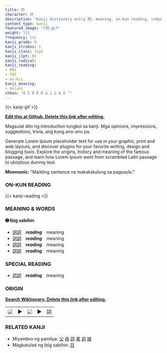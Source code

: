 ```yaml
---
title: 詞
character: 詞
description: "Kanji dictionary entry 詞: meaning, on-kun reading, compounds, origin, related kanji"
content_type: kanji
featured_image: "/詞.gif"
weight: 111
frequency: 111
kanji_grade: 9
kanji_strokes: 1
kanji_class: Jōyō
kanji_jlpt: N1
kanji_radical: 
kanji_reading: 
- DAI
- TAI
- oo-kii
kanji_meaning:
- malaki
chōon: "Ā Ī Ū Ē Ō ā ī ū ē ō ’"
---
```

[//]: # (Don't edit the line below. Kanji animated GIF code is automatically generated.)
{{< kanji-gif >}}

[//]: # (Edit below this line.)

**[Edit this at Github. Delete this link after editing.](https://github.com/tim0g/tim/tree/main/content/kanji/詞/index.md)**

Magsulat dito ng introduction tungkol sa kanji. Mga opinions, impressions, suggestions, trivia, ang kung ano-ano pa.

Generate Lorem Ipsum placeholder text for use in your graphic, print and web layouts, and discover plugins for your favorite writing, design and blogging tools. Explore the origins, history and meaning of the famous passage, and learn how Lorem Ipsum went from scrambled Latin passage to ubiqitous dummy text.
 
**Mnemonic:** "Maikling sentence na makakatulong sa pagsaulo."

### ON-KUN READING

[//]: # (Don't edit the line below. ON-KUN READING code is automatically generated.)
{{< kanji-reading >}}

### MEANING & WORDS

#### ➊ **Ibig sabihin**
  - [詞](../詞)[詞](../詞)　***reading***　meaning
  - [詞](../詞)[詞](../詞)　***reading***　meaning
  - [詞](../詞)[詞](../詞)　***reading***　meaning
  - [詞](../詞)[詞](../詞)　***reading***　meaning

### SPECIAL READING
  - [詞](../詞)[詞](../詞)　***reading***　meaning

### ORIGIN

**[Search Wiktionary. Delete this link after editing.](https://wiktionary.org/wiki/詞)**
<table class="kanji-table"><tr><td>
<img src="60px-詞-bronze.svg.png">
</td><td>▶</td><td>
<img src="60px-詞-oracle.svg.png">
</td><td>▶</td>
<td class="kanji-origin">詞</td>
</tr></table>

### RELATED KANJI
- Miyembro ng pamilya: [父](../父) [母](../母) [詞](../詞) [弟](../弟) [詞](../詞) [娘](../娘)
- Magkatulad ng ibig sabihin: [日](../日)

